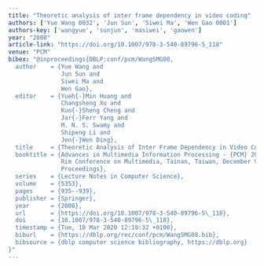 ```yaml
---
title: "Theoretic analysis of inter frame dependency in video coding"
authors: ['Yue Wang 0032', 'Jun Sun', 'Siwei Ma', 'Wen Gao 0001']
authors-key: ['wangyue', 'sunjun', 'masiwei', 'gaowen']
year: "2008"
article-link: "https://doi.org/10.1007/978-3-540-89796-5_118"
venue: "PCM"
bibex: "@inproceedings{DBLP:conf/pcm/WangSMG08,
  author    = {Yue Wang and
               Jun Sun and
               Siwei Ma and
               Wen Gao},
  editor    = {Yueh{-}Min Huang and
               Changsheng Xu and
               Kuo{-}Sheng Cheng and
               Jar{-}Ferr Yang and
               M. N. S. Swamy and
               Shipeng Li and
               Jen{-}Wen Ding},
  title     = {Theoretic Analysis of Inter Frame Dependency in Video Coding},
  booktitle = {Advances in Multimedia Information Processing - {PCM} 2008, 9th Pacific
               Rim Conference on Multimedia, Tainan, Taiwan, December 9-13, 2008.
               Proceedings},
  series    = {Lecture Notes in Computer Science},
  volume    = {5353},
  pages     = {935--939},
  publisher = {Springer},
  year      = {2008},
  url       = {https://doi.org/10.1007/978-3-540-89796-5\_118},
  doi       = {10.1007/978-3-540-89796-5\_118},
  timestamp = {Tue, 10 Mar 2020 12:10:32 +0100},
  biburl    = {https://dblp.org/rec/conf/pcm/WangSMG08.bib},
  bibsource = {dblp computer science bibliography, https://dblp.org}
}"
---
```

